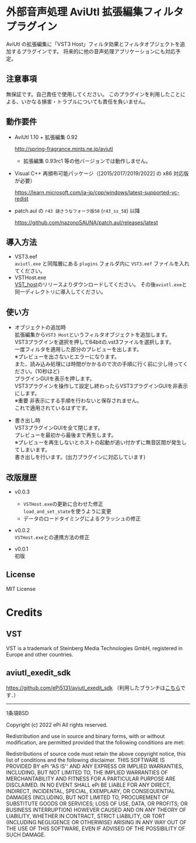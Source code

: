 # 外部音声処理 AviUtl 拡張編集フィルタプラグイン

AviUtl の拡張編集に「VST3 Host」フィルタ効果とフィルタオブジェクトを追加するプラグインです。
将来的に他の音声処理アプリケーションにも対応予定。

## 注意事項

無保証です。自己責任で使用してください。
このプラグインを利用したことによる、いかなる損害・トラブルについても責任を負いません。

## 動作要件

- AviUtl 1.10 + 拡張編集 0.92

  http://spring-fragrance.mints.ne.jp/aviutl
  - 拡張編集 0.93rc1 等の他バージョンでは動作しません。

- Visual C++ 再頒布可能パッケージ（\[2015/2017/2019/2022\] の x86 対応版が必要）

  https://learn.microsoft.com/ja-jp/cpp/windows/latest-supported-vc-redist

- patch.aul の `r43 謎さうなフォーク版58` (`r43_ss_58`) 以降

  https://github.com/nazonoSAUNA/patch.aul/releases/latest

## 導入方法
- VST3.eef  
  `aviutl.exe` と同階層にある `plugins` フォルダ内に `VST3.eef` ファイルを入れてください。
- VSTHost.exe  
  [VST_host](https://github.com/Book-0225/VST_host)のリリースよりダウンロードしてください。
  その後`aviutl.exe`と同一ディレクトリに導入してください。

## 使い方
- オブジェクトの追加時  
  拡張編集から`VST3 Host`というフィルタオブジェクトを追加します。  
  VST3プラグインを選択を押して64bitの.vst3ファイルを選択します。  
  一度フィルタを適用した部分のプレビューを出します。  
  ※プレビューを出さないとエラーになります。  
  また、読み込み処理には時間がかかるので次の手順に行く前に少し待ってください。(10秒ほど)  
  プラグインGUIを表示を押します。  
  VST3プラグインを操作して設定し終わったらVST3プラグインGUIを非表示にします。  
  ※重要 非表示にする手順を行わないと保存されません。  
  これで適用されているはずです。

- 書き出し時  
  VST3プラグインGUIを全て閉じます。  
  プレビューを最初から最後まで再生します。  
  ※プレビューを再生しないとホストの起動が追い付かずに無音区間が発生してしまいます。  
  書き出しを行います。(出力プラグインに対応しています)  

## 改版履歴

- v0.0.3  
  - `VSTHost.exe`の更新に合わせた修正  
    `load_and_set_state`を使うように変更  
  - データのロードタイミングによるクラッシュの修正  

- v0.0.2  
  `VSTHost.exe`との連携方法の修正

- v0.0.1  
  初版

## License
  MIT License

# Credits

## VST

VST is a trademark of Steinberg Media Technologies GmbH, registered in Europe and other countries.

## aviutl_exedit_sdk

https://github.com/ePi5131/aviutl_exedit_sdk （利用したブランチは[こちら](https://github.com/sigma-axis/aviutl_exedit_sdk/tree/self-use)です．）

---

1条項BSD

Copyright (c) 2022
ePi All rights reserved.

Redistribution and use in source and binary forms, with or without modification, are permitted provided that the following conditions are met:

Redistributions of source code must retain the above copyright notice, this list of conditions and the following disclaimer.
THIS SOFTWARE IS PROVIDED BY ePi “AS IS'' AND ANY EXPRESS OR IMPLIED WARRANTIES, INCLUDING, BUT NOT LIMITED TO, THE IMPLIED WARRANTIES OF MERCHANTABILITY AND FITNESS FOR A PARTICULAR PURPOSE ARE DISCLAIMED. IN NO EVENT SHALL ePi BE LIABLE FOR ANY DIRECT, INDIRECT, INCIDENTAL, SPECIAL, EXEMPLARY, OR CONSEQUENTIAL DAMAGES (INCLUDING, BUT NOT LIMITED TO, PROCUREMENT OF SUBSTITUTE GOODS OR SERVICES; LOSS OF USE, DATA, OR PROFITS; OR BUSINESS INTERRUPTION) HOWEVER CAUSED AND ON ANY THEORY OF LIABILITY, WHETHER IN CONTRACT, STRICT LIABILITY, OR TORT (INCLUDING NEGLIGENCE OR OTHERWISE) ARISING IN ANY WAY OUT OF THE USE OF THIS SOFTWARE, EVEN IF ADVISED OF THE POSSIBILITY OF SUCH DAMAGE.

